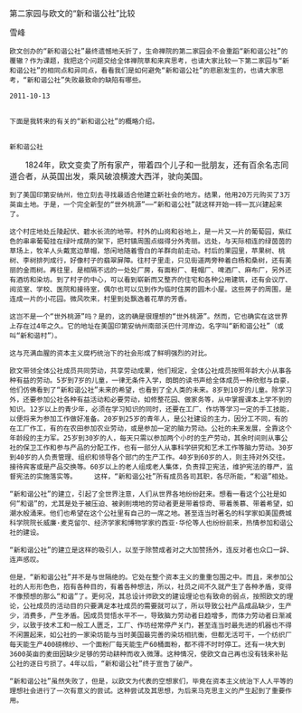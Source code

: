 第二家园与欧文的“新和谐公社”比较

雪峰


    欧文创办的“新和谐公社”最终遗憾地夭折了，生命禅院的第二家园会不会重蹈“新和谐公社”的覆辙？作为课题，我把这个问题交给全体禅院草和来宾思考，也请大家比较一下第二家园与“新和谐公社”的相同点和异同点，看看我们是如何避免“新和谐公社”的悲剧发生的，也请大家思考，“新和谐公社”失败最致命的缺陷有哪些。

    2011-10-13


    下面是我转来的有关的“新和谐公社”的概略介绍。

    
    新和谐公社

　　1824年，欧文变卖了所有家产，带着四个儿子和一批朋友，还有百余名志同道合者，从英国出发，乘风破浪横渡大西洋，驶向美国。 　　

    到了美国印第安纳州，他立刻去寻找最适合他建立新社会的地方。结果，他用20万元购买了3万英亩土地。于是，一个完全新型的“世外桃源”──“新和谐公社”就这样开始一砖一瓦兴建起来了。 　　

    这个村庄地处丘陵起伏、碧水长流的地带。村外的山岗和谷地上，是一片又一片的葡萄园，紫红色的串串葡萄挂在绿叶成荫的架下，把村镇周围点缀得分外秀丽。远处，与天际相连的绿茵茵的草场上，牧羊人头戴宽边草帽，悠闲地随着雪白的羊群向前走动。村后的果园里，苹果树、桃树、李树排列成行，好像村子的翡翠屏障。往村子里走，只见街道两旁种着白杨和桑树，还有美丽的金雨树。再往里，是相隔不远的一处处厂房，有面粉厂、鞋帽厂、啤酒厂、麻布厂，另外还有酒坊和染坊。到了村子的中心，可以看到崭新而又整齐的住宅和各种公用建筑，还有会议厅、阅览室、学校、医院和接待室，偶尔也可以见到作为临时住房的圆木小屋。这些房子的周围，是连成一片的小花园。微风吹来，村里到处飘逸着花草的芳香。 　　

    这岂不是一个“世外桃源”吗？是的，这的确是很理想的“世外桃源”。然而，它也确实在这世界上存在过4年之久。它的地址在美国印第安纳州南部沃巴什河岸边，名字叫“新和谐公社”（或叫“新和谐村”）。 　　

    这与充满血腥的资本主义腐朽统治下的社会形成了鲜明强烈的对比。 　　

    欧文带领全体公社成员共同劳动，共享劳动成果，他们规定，全体公社成员按照年龄大小从事各种有益的劳动。5岁到7岁的儿童，一律无条件入学，朗朗的读书声给全体成员一种欣慰与自豪，他们仿佛看到了“新和谐公社”未来的希望，也看到了全人类的未来。8岁到10岁的儿童。除学习外，还要参加公社各种有益活动和必要劳动，如修整花园、做家务等，从中掌握课本上学不到的知识。12岁以上的青少年，必须在学习知识的同时，还要在工厂、作坊等学习一定的手工技能，以便将来为参加工作做好准备。20岁到25岁的青年人，是公社建设的主力，因分工不同，有的在工厂作工，有的在农田参加农业劳动，或是参加一定的脑力劳动。公社的未来发展，全靠这个年龄段的主力军。25岁到30岁的人，每天只需以参加两个小时的生产劳动，其余时间则从事公社的保卫工作和参与产品的分配工作，也有一部分人从事科学研究和艺术工作等脑力劳动。30岁到40岁的人负责管理、组织和领导各个部门的生产工作。40岁到60岁的人，则主持对外交往。接待宾客或是产品交换等。60岁以上的老人组成老人集体，负责捍卫宪法，维护宪法的尊严，监督宪法的实施落实等。 　　这样，“新和谐公社”所有成员各司其职，各尽所能，“和谐”相处。

    “新和谐公社”的建立，引起了全世界注意，人们从世界各地纷纷赶来。想看一看这个公社是如何“和谐”的，尤其是处于被压迫、被剥削境地的劳动者更是带着惊奇、带着羡慕、带着希望，如潮水般涌来。他们也希望在这个公社里有自己的一席之地。甚至连当时著名的科学家如美国费城科学院院长威廉·麦克留尔、经济学家和博物学家约西亚·华伦等人也纷纷前来，热情参加和谐公社的建设。 　　

    “新和谐公社”的建立是这样的吸引人，以至于除赞成者对之大加赞扬外，连反对者也众口一辞、连声感叹。 　　

    但是，“新和谐公社”并不是与世隔绝的。它处在整个资本主义的重重包围之中。而且，来参加公社的人形形色色，抱有各种目的，有着各种想法，所以，社员之间不久就产生了各种矛盾，变得不像预想的那么“和谐”了。更何况，其总设计师欧文的建设理论也有致命的弱点，按照欧文的理论，公社成员的活动目的只要满足本社成员的需要就可以了，所以导致公社产品成品缺少，生产少，消费多，产生矛盾。因成员觉悟水平不一，导致脑力劳动者日趋增多，而体力劳动者日渐减少，以致于技术工和一般工人匮乏，工厂、作坊经常停产关门，甚至连当时最先进的机器也不得不闲置起来，如公社的一家染坊能与当时美国最完善的染坊相抗衡，但都无活可干，一个纺织厂每天能生产400磅棉纱、一个面粉厂每天能生产60桶面粉，都不得不时时停工。还有一块大到3600英亩的麦田因缺少足够的劳动耕种而收入微薄。这种情况，使欧文自己再也没有钱来补贴公社的逐日亏损了。4年以后，“新和谐公社”终于宣告了破产。 　　

    “新和谐公社”虽然失败了，但是，以欧文为代表的空想家们，毕竟在资本主义统治下人人平等的理想社会进行了一次有意义的尝试。这种尝试及其思想，为后来马克思主义的产生起到了重要作用。



